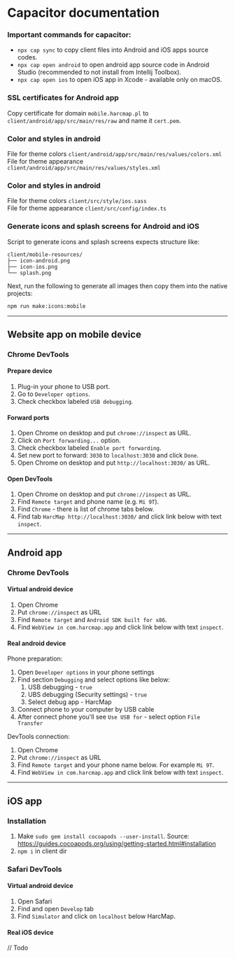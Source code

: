 # Capacitor documentation

### Important commands for capacitor:
- `npx cap sync` to copy client files into Android and iOS apps source codes.
- `npx cap open android` to open android app source code in Android Studio (recommended to not install from Intellij Toolbox).
- `npx cap open ios` to open iOS app in Xcode - available only on macOS.


### SSL certificates for Android app
Copy certificate for domain `mobile.harcmap.pl` to `client/android/app/src/main/res/raw` and name it `cert.pem`.


### Color and styles in android
File for theme colors `client/android/app/src/main/res/values/colors.xml`  
File for theme appearance `client/android/app/src/main/res/values/styles.xml`

### Color and styles in android
File for theme colors `client/src/style/ios.sass`  
File for theme appearance `client/src/config/index.ts`


### Generate icons and splash screens for Android and iOS
Script to generate icons and splash screens expects structure like:
```
client/mobile-resources/
├── icon-android.png
├── icon-ios.png
└── splash.png
```
Next, run the following to generate all images then copy them into the native projects:
```bash
npm run make:icons:mobile
```

___
## Website app on mobile device

### Chrome DevTools

#### Prepare device
1. Plug-in your phone to USB port.
2. Go to `Developer options`.
3. Check checkbox labeled `USB debugging`.

#### Forward ports
1. Open Chrome on desktop and put `chrome://inspect` as URL.
2. Click on `Port forwarding...` option.
3. Check checkbox labeled `Enable port forwarding`.
4. Set new port to forward: `3030` to `localhost:3030` and click `Done`.
5. Open Chrome on desktop and put `http://localhost:3030/` as URL.

#### Open DevTools
1. Open Chrome on desktop and put `chrome://inspect` as URL.
2. Find `Remote target` and phone name (e.g. `Mi 9T`).
3. Find `Chrome` - there is list of chrome tabs below.
4. Find tab `HarcMap http://localhost:3030/` and click link below with text `inspect`.

___
## Android app

### Chrome DevTools

#### Virtual android device
1. Open Chrome
2. Put `chrome://inspect` as URL
3. Find `Remote target` and `Android SDK built for x86`.
4. Find `WebView in com.harcmap.app` and click link below with text `inspect`.

#### Real android device

Phone preparation:
1. Open `Developer options` in your phone settings
2. Find section `Debugging` and select options like below:
   1. USB debugging - `true`
   2. UBS debugging (Security settings) - `true`
   3. Select debug app - HarcMap
3. Connect phone to your computer by USB cable
4. After connect phone you'll see `Use USB for` - select option `File Transfer`

DevTools connection:
1. Open Chrome
2. Put `chrome://inspect` as URL
3. Find `Remote target` and your phone name below. For example `Mi 9T`.
4. Find `WebView in com.harcmap.app` and click link below with text `inspect`.


___
## iOS app

### Installation
1. Make `sudo gem install cocoapods --user-install`. Source:
   https://guides.cocoapods.org/using/getting-started.html#installation
2. `npm i` in client dir

### Safari DevTools

#### Virtual android device
1. Open Safari
2. Find and open `Develop` tab
3. Find `Simulator` and click on `localhost` below HarcMap.

#### Real iOS device
// Todo

